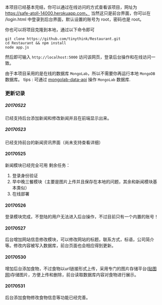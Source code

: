本项目已经基本完结，你可以通过在线访问的方式查看该项目，网址为 https://safe-atoll-14000.herokuapp.com， 当然这只是前台界面，你可以在 /login.html 中登录到后台界面，默认设置的账号为 root，密码也是 root。

你也可以将项目克隆到本地，通过以下命令即可
	
	git clone https://github.com/tinythink/Restaurant.git
	cd Restaurant && npm install
	node app.js

然后即可输入 `http://localhost:5000` 访问该网页，登录后台操作和在线访问一致。

由于本项目采用的是在线的数据库 `MongoLab`，所以不需要你再运行本地 `MongoDB` 数据库。
tips : 可通过 [mongolab-data-api](https://www.npmjs.com/package/mongolab-data-api) 操作 `MongoLab` 数据库.

### 更新记录

##### 20170522
已经支持后台添加新闻和修改新闻并且在前端显示出来。

##### 20170523
已经支持前台的新闻资讯界面（尚未支持查看详细）

#### 20170525 
新闻模块已经完全可用
剩余任务：
1. 登录身份验证
2. 早中晚三餐模块（主要是图片上传并且保存在本地的问题，其余和新闻模块基本类似）
3. 在线部署

#### 20170526

登录模块完成，不登陆的用户无法进入后台操作，不过目前只有一个内置的账号！

#### 20170527

后台增加网站信息修改模块，可以修改网站的标题，联系方式，标语，公司简介等。修改内容被写入数据库，前台页面也会相应得到更新。

#### 20170530

增加后台添加食物，不过食物以url链接形式上传，采用专门的图片存储平台([贴图网](http://www.tietuku.com/))存储图片，方便上传和删除，前台读取数据库内容对食物进行展示。

#### 20170531

后台添加食物修改食物信息等功能已经完善。
